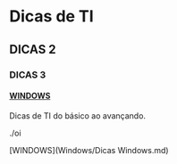 # Dicas de TI
## DICAS 2
### DICAS 3
#### [WINDOWS](/Windows/DicasWindows.md)

Dicas de TI do básico ao avançando.

./oi

[WINDOWS](Windows/Dicas Windows.md)
